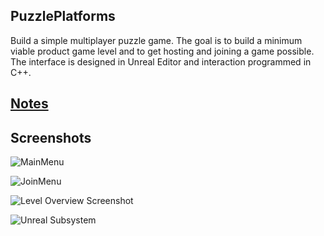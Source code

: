 PuzzlePlatforms
--------------------------------------------------------------------------------

Build a simple multiplayer puzzle game. The goal is to build a minimum viable
product game level and to get hosting and joining a game possible. The interface
is designed in Unreal Editor and interaction programmed in C++.

## [Notes](https://drive.google.com/open?id=18GbOvLw1VqtbPiIG1zmJgTlpiq8wZap-CvV7IZemNU8)

## Screenshots

![MainMenu](Saved/Screenshots/Windows/MainMenu.png)

![JoinMenu](Saved/Screenshots/Windows/JoinMenu.png)

![Level Overview Screenshot](Saved/Screenshots/Windows/ScreenShot00000.png)

![Unreal Subsystem](Saved/Screenshots/Windows/UnrealSubsystem.png)
